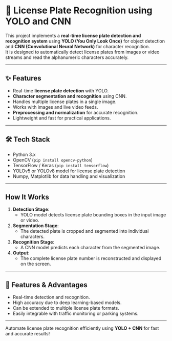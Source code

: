 # 🚗 License Plate Recognition using YOLO and CNN

This project implements a **real-time license plate detection and recognition system** using **YOLO (You Only Look Once)** for object detection and **CNN (Convolutional Neural Network)** for character recognition.  
It is designed to automatically detect license plates from images or video streams and read the alphanumeric characters accurately.

---

## ✨ Features
- Real-time **license plate detection** with YOLO.
- **Character segmentation and recognition** using CNN.
- Handles multiple license plates in a single image.
- Works with images and live video feeds.
- **Preprocessing and normalization** for accurate recognition.
- Lightweight and fast for practical applications.

---

## 🛠️ Tech Stack
- Python 3.x
- OpenCV (`pip install opencv-python`)
- TensorFlow / Keras (`pip install tensorflow`)
- YOLOv5 or YOLOv8 model for license plate detection
- Numpy, Matplotlib for data handling and visualization

---

## How It Works
1. **Detection Stage**:
   - YOLO model detects license plate bounding boxes in the input image or video.
2. **Segmentation Stage**:
   - The detected plate is cropped and segmented into individual characters.
3. **Recognition Stage**:
   - A CNN model predicts each character from the segmented image.
4. **Output**:
   - The complete license plate number is reconstructed and displayed on the screen.

---

## 🔧 Features & Advantages
- Real-time detection and recognition.
- High accuracy due to deep learning-based models.
- Can be extended to multiple license plate formats.
- Easily integrable with traffic monitoring or parking systems.

---

Automate license plate recognition efficiently using **YOLO + CNN** for fast and accurate results!
